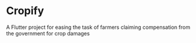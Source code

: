 # Cropify

A Flutter project for easing the task of farmers claiming compensation from the government for crop damages

